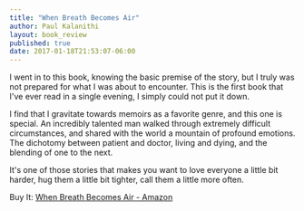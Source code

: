 ```yaml
---
title: "When Breath Becomes Air"
author: Paul Kalanithi
layout: book_review
published: true
date: 2017-01-18T21:53:07-06:00
---
```


I went in to this book, knowing the basic premise of the story, but I truly was not prepared for what I was about to encounter. This is the first book that I've ever read in a single evening, I simply could not put it down.

I find that I gravitate towards memoirs as a favorite genre, and this one is special. An incredibly talented man walked through extremely difficult circumstances, and shared with the world a mountain of profound emotions. The dichotomy between patient and doctor, living and dying, and the blending of one to the next.

It's one of those stories that makes you want to love everyone a little bit harder, hug them a little bit tighter, call them a little more often.

<div class="mt5 mb4">
  <span class="db ttu tracked-mega silver">Buy It:</span>
  <a class="f6 link dim br2 ba ph3 pv2 mb2 dib blue" target="_blank"   href="https://www.amazon.com/gp/product/081298840X/ref=as_li_tl?ie=UTF8&camp=1789&creative=9325&creativeASIN=081298840X&linkCode=as2&tag=tywayne-20&linkId=7a6eae172946990c4edff123f69651ff">When Breath Becomes Air - Amazon</a>
  <img src="//ir-na.amazon-adsystem.com/e/ir?t=tywayne-20&l=am2&o=1&a=081298840X" width="1" height="1" border="0" alt="" style="border:none !important; margin:0px !important;" />
</div>
